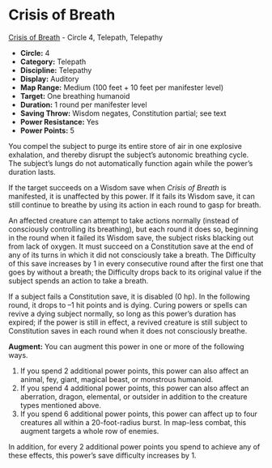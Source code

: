 # Crisis of Breath

[Crisis of Breath](/Psionics/C/CrisisOfBreath.md) - Circle 4, Telepath, Telepathy

- **Circle:** 4
- **Category:** Telepath
- **Discipline:** Telepathy
- **Display:** Auditory
- **Map Range:** Medium (100 feet + 10 feet per manifester level)
- **Target:** One breathing humanoid
- **Duration:** 1 round per manifester level
- **Saving Throw:** Wisdom negates, Constitution partial; see text
- **Power Resistance:** Yes
- **Power Points:** 5

You compel the subject to purge its entire store of air in one explosive exhalation, and thereby disrupt the subject’s autonomic breathing cycle. The subject’s lungs do not automatically function again while the power’s duration lasts.

If the target succeeds on a Wisdom save when *Crisis of Breath* is manifested, it is unaffected by this power. If it fails its Wisdom save, it can still continue to breathe by using its action in each round to gasp for breath.

An affected creature can attempt to take actions normally (instead of consciously controlling its breathing), but each round it does so, beginning in the round when it failed its Wisdom save, the subject risks blacking out from lack of oxygen. It must succeed on a Constitution save at the end of any of its turns in which it did not consciously take a breath. The Difficulty of this save increases by 1 in every consecutive round after the first one that goes by without a breath; the Difficulty drops back to its original value if the subject spends an action to take a breath.

If a subject fails a Constitution save, it is disabled (0 hp). In the following round, it drops to –1 hit points and is dying. Curing powers or spells can revive a dying subject normally, so long as this power’s duration has expired; if the power is still in effect, a revived creature is still subject to Constitution saves in each round when it does not consciously breathe.

**Augment:** You can augment this power in one or more of the following ways.

1. If you spend 2 additional power points, this power can also affect an animal, fey, giant, magical beast, or monstrous humanoid.
2. If you spend 4 additional power points, this power can also affect an aberration, dragon, elemental, or outsider in addition to the creature types mentioned above.
3. If you spend 6 additional power points, this power can affect up to four creatures all within a 20-foot-radius burst. In map-less combat, this augment targets a whole row of enemies.

In addition, for every 2 additional power points you spend to achieve any of these effects, this power’s save difficulty increases by 1.
